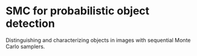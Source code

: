 # SMC for probabilistic object detection

Distinguishing and characterizing objects in images with sequential Monte Carlo samplers.
